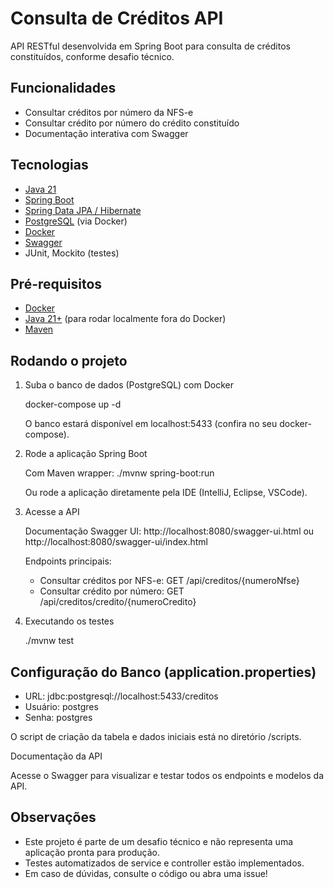# Consulta de Créditos API

API RESTful desenvolvida em Spring Boot para consulta de créditos constituídos, conforme desafio técnico.

## Funcionalidades

- Consultar créditos por número da NFS-e
- Consultar crédito por número do crédito constituído
- Documentação interativa com Swagger

## Tecnologias

- [Java 21](https://www.java.com/pt-BR/)
- [Spring Boot](https://spring.io/projects/spring-boot)
- [Spring Data JPA / Hibernate](https://spring.io/projects/spring-data-jpa)
- [PostgreSQL](https://www.postgresql.org/) (via Docker)
- [Docker](https://www.docker.com/)
- [Swagger](https://swagger.io/)
- JUnit, Mockito (testes)

## Pré-requisitos

- [Docker](https://www.docker.com/)
- [Java 21+](https://adoptium.net/) (para rodar localmente fora do Docker)
- [Maven](https://maven.apache.org/) 

## Rodando o projeto

1. Suba o banco de dados (PostgreSQL) com Docker

   docker-compose up -d

   O banco estará disponível em localhost:5433 (confira no seu docker-compose).

2. Rode a aplicação Spring Boot

   Com Maven wrapper:
      ./mvnw spring-boot:run

   Ou rode a aplicação diretamente pela IDE (IntelliJ, Eclipse, VSCode).

3. Acesse a API

   Documentação Swagger UI:
   http://localhost:8080/swagger-ui.html
   ou
   http://localhost:8080/swagger-ui/index.html

   Endpoints principais:
     - Consultar créditos por NFS-e:
       GET /api/creditos/{numeroNfse}
     - Consultar crédito por número:
       GET /api/creditos/credito/{numeroCredito}

4. Executando os testes

   ./mvnw test

## Configuração do Banco (application.properties)

- URL: jdbc:postgresql://localhost:5433/creditos
- Usuário: postgres
- Senha: postgres

O script de criação da tabela e dados iniciais está no diretório /scripts.

Documentação da API

Acesse o Swagger para visualizar e testar todos os endpoints e modelos da API.

## Observações

- Este projeto é parte de um desafio técnico e não representa uma aplicação pronta para produção.
- Testes automatizados de service e controller estão implementados.
- Em caso de dúvidas, consulte o código ou abra uma issue!

